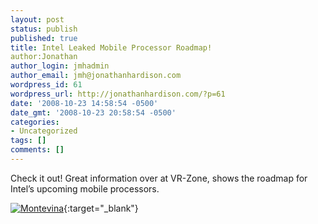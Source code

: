 ```yaml
---
layout: post
status: publish
published: true
title: Intel Leaked Mobile Processor Roadmap!
author:Jonathan
author_login: jmhadmin
author_email: jmh@jonathanhardison.com
wordpress_id: 61
wordpress_url: http://jonathanhardison.com/?p=61
date: '2008-10-23 14:58:54 -0500'
date_gmt: '2008-10-23 20:58:54 -0500'
categories:
- Uncategorized
tags: []
comments: []
---
```

Check it out! Great information over at VR-Zone, shows the roadmap for Intel’s upcoming mobile processors.

[![Montevina]({{site.base}}/imagecontent/2008/10/montevina_refresh_3.jpg)](http://sg.vr-zone.com/articles/intel-clarksfield--ibex-peak-m-chipsets-in-q3-09/6138.html){:target="_blank"}

